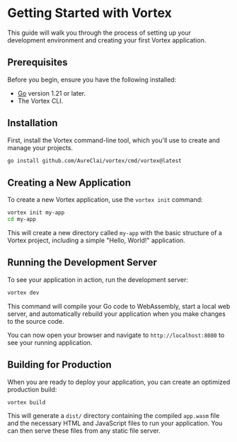 # Getting Started with Vortex

This guide will walk you through the process of setting up your development environment and creating your first Vortex application.

## Prerequisites

Before you begin, ensure you have the following installed:

-   [Go](https://golang.org/doc/install) version 1.21 or later.
-   The Vortex CLI.

## Installation

First, install the Vortex command-line tool, which you'll use to create and manage your projects.

```bash
go install github.com/AureClai/vortex/cmd/vortex@latest
```

## Creating a New Application

To create a new Vortex application, use the `vortex init` command:

```bash
vortex init my-app
cd my-app
```

This will create a new directory called `my-app` with the basic structure of a Vortex project, including a simple "Hello, World!" application.

## Running the Development Server

To see your application in action, run the development server:

```bash
vortex dev
```

This command will compile your Go code to WebAssembly, start a local web server, and automatically rebuild your application when you make changes to the source code.

You can now open your browser and navigate to `http://localhost:8080` to see your running application.

## Building for Production

When you are ready to deploy your application, you can create an optimized production build:

```bash
vortex build
```

This will generate a `dist/` directory containing the compiled `app.wasm` file and the necessary HTML and JavaScript files to run your application. You can then serve these files from any static file server.